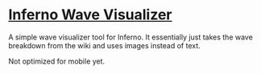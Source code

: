 # [Inferno Wave Visualizer](https://tiamtum.github.io/inferno-wave-visualizer/)

A simple wave visualizer tool for Inferno. It essentially just takes the wave breakdown from the wiki and uses images instead of text. 

Not optimized for mobile yet. 
